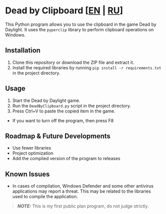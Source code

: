 # Dead by Clipboard [[EN](README.md) | [RU](README.ru.md)]
This Python program allows you to use the clipboard in the game Dead by Daylight. It uses the `pyperclip` library to perform clipboard operations on Windows.

## Installation
1. Clone this repository or download the ZIP file and extract it.
2. Install the required libraries by running `pip install -r requirements.txt` in the project directory.

## Usage
1. Start the Dead by Daylight game.
2. Run the `DeadByClipboard.py` script in the project directory.
3. Press Ctrl+V to paste the copied item in the game.
- If you want to turn off the program, then press F8

## Roadmap & Future Developments
- Use fewer libraries
- Project optimization
- Add the compiled version of the program to releases

## Known Issues
- In cases of compilation, Windows Defender and some other antivirus applications may report a threat. This may be related to the libraries used to compile the application.


> **_NOTE:_** This is my first public plan program, do not judge strictly.
